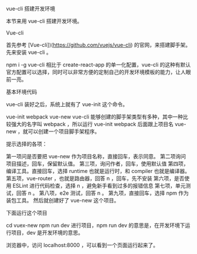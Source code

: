vue-cli 搭建开发环境

本节来用 vue-cli 搭建开发环境。

Vue-cli

首先参考 [Vue-cli])(https://github.com/vuejs/vue-cli) 的官网，来搭建脚手架。先来安装 vue-cli 。

npm i -g vue-cli
相比于 create-react-app 的单一化配置，vue-cli 的这种有默认官方配置可以选择，同时可以非常方便的定制自己的开发环境模板的能力，让人眼前一亮。

基本环境代码

vue-cli 装好之后，系统上就有了 vue-init 这个命令。

vue-init webpack vue-new
vue-cli 能够创建的脚手架类型有多种，其中一种比较强大的名字叫 webpack ，所以运行 vue-init webpack 后面跟上项目名 vue-new ，就可以创建一个项目脚手架程序。

提示选择的各项：

第一项问是否要把 vue-new 作为项目名称，直接回车，表示同意。
第二项询问项目描述，回车，保留默认值。
第三项，询问作者，回车，使用默认值
第四项，编译工具。直接回车，选择 runtime 也就是运行时，和 compiler 也就是编译器。
第五项，vue-router ，也就是路由器，回答 n ，回车，先不安装
第六项，是否使用 ESLint 进行代码检查，选择 n ，避免新手看到过多的报错信息
第七项，单元测试，回答 n 。
第八项，e2e 测试，回答 n 。
第九项，直接回车，选择 npm 作为装包工具。
然后就创建好了 vue-new 这个项目。

下面运行这个项目

cd vuex-new
npm run dev
进行项目，npm run dev 的意思是，在开发环境下运行项目，dev 是开发环境的意思。

浏览器中，访问 localhost:8000 ，可以看到一个页面运行起来了。
